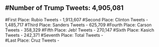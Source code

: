 #Number of Trump Tweets: 4,905,081
---
#First Place: Rubio Tweets - 1,913,607
#Second Place: Clinton Tweets - 1,485,717
#Third Place: Sanders Tweets - 625,709
#Fourth Place: Carson Tweets - 358,329
#Fifth Place: Jeb! Tweets - 270,147
#Sixth Place: Kasich Tweets - 242,371
#Seventh Place: Total Tweets -  
#Last Place: Cruz Tweets - 
